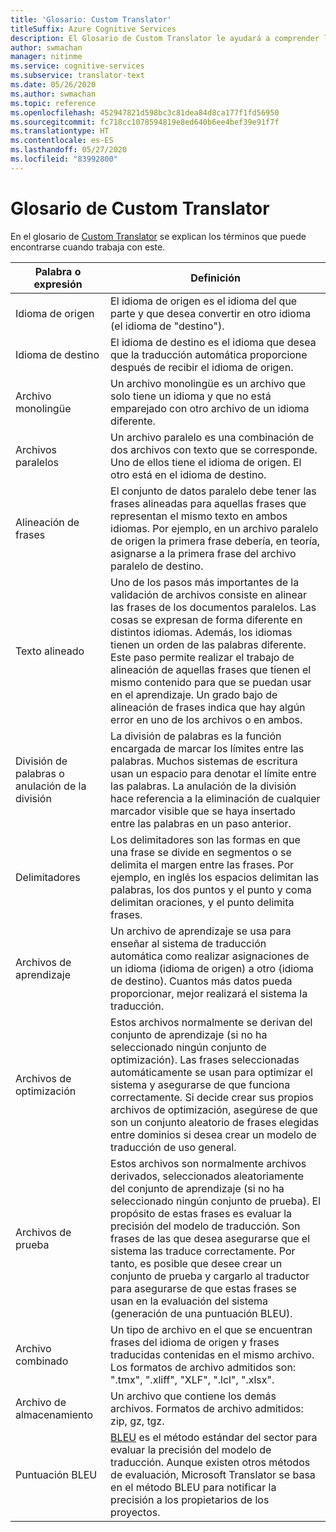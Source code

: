 ```yaml
---
title: 'Glosario: Custom Translator'
titleSuffix: Azure Cognitive Services
description: El Glosario de Custom Translator le ayudará a comprender los términos que se usan en los artículos mientras aprende a usar el servicio.
author: swmachan
manager: nitinme
ms.service: cognitive-services
ms.subservice: translator-text
ms.date: 05/26/2020
ms.author: swmachan
ms.topic: reference
ms.openlocfilehash: 452947821d598bc3c81dea84d8ca177f1fd56950
ms.sourcegitcommit: fc718cc1078594819e8ed640b6ee4bef39e91f7f
ms.translationtype: HT
ms.contentlocale: es-ES
ms.lasthandoff: 05/27/2020
ms.locfileid: "83992800"
---
```

# <a name="custom-translator-glossary"></a>Glosario de Custom Translator

En el glosario de [Custom Translator](https://portal.customtranslator.azure.ai) se explican los términos que puede encontrarse cuando trabaja con este.

| **Palabra o expresión**       | **Definición**                                                                                                                                                                                                                                                                                                                                                                                                                                                            |
|--------------------------|---------------------------------------------------------------------------------------------------------------------------------------------------------------------------------------------------------------------------------------------------------------------------------------------------------------------------------------------------------------------------------------------------------------------------------------------------------------------------|
| Idioma de origen          | El idioma de origen es el idioma del que parte y que desea convertir en otro idioma (el idioma de "destino").                                                                                                                                                                                                                                                                                                                                                         |
| Idioma de destino          | El idioma de destino es el idioma que desea que la traducción automática proporcione después de recibir el idioma de origen.                                                                                                                                                                                                                                                                                                                                               |
| Archivo monolingüe         | Un archivo monolingüe es un archivo que solo tiene un idioma y que no está emparejado con otro archivo de un idioma diferente.                                                                                                                                                                                                                                                                                                                                                                 |
| Archivos paralelos           | Un archivo paralelo es una combinación de dos archivos con texto que se corresponde. Uno de ellos tiene el idioma de origen. El otro está en el idioma de destino.                                                                                                                                                                                                                                                                                                                                         |
| Alineación de frases       | El conjunto de datos paralelo debe tener las frases alineadas para aquellas frases que representan el mismo texto en ambos idiomas. Por ejemplo, en un archivo paralelo de origen la primera frase debería, en teoría, asignarse a la primera frase del archivo paralelo de destino.                                                                                                                                                                                                                               |
| Texto alineado             | Uno de los pasos más importantes de la validación de archivos consiste en alinear las frases de los documentos paralelos. Las cosas se expresan de forma diferente en distintos idiomas. Además, los idiomas tienen un orden de las palabras diferente. Este paso permite realizar el trabajo de alineación de aquellas frases que tienen el mismo contenido para que se puedan usar en el aprendizaje. Un grado bajo de alineación de frases indica que hay algún error en uno de los archivos o en ambos. |
| División de palabras o anulación de la división | La división de palabras es la función encargada de marcar los límites entre las palabras. Muchos sistemas de escritura usan un espacio para denotar el límite entre las palabras. La anulación de la división hace referencia a la eliminación de cualquier marcador visible que se haya insertado entre las palabras en un paso anterior.                                                                                                                                                                                                  |
| Delimitadores               | Los delimitadores son las formas en que una frase se divide en segmentos o se delimita el margen entre las frases. Por ejemplo, en inglés los espacios delimitan las palabras, los dos puntos y el punto y coma delimitan oraciones, y el punto delimita frases.                                                                                                                                                                                                                                         |
| Archivos de aprendizaje           | Un archivo de aprendizaje se usa para enseñar al sistema de traducción automática como realizar asignaciones de un idioma (idioma de origen) a otro (idioma de destino). Cuantos más datos pueda proporcionar, mejor realizará el sistema la traducción.                                                                                                                                                                                                               |
| Archivos de optimización             | Estos archivos normalmente se derivan del conjunto de aprendizaje (si no ha seleccionado ningún conjunto de optimización). Las frases seleccionadas automáticamente se usan para optimizar el sistema y asegurarse de que funciona correctamente. Si decide crear sus propios archivos de optimización, asegúrese de que son un conjunto aleatorio de frases elegidas entre dominios si desea crear un modelo de traducción de uso general.                                                                                 |
| Archivos de prueba            | Estos archivos son normalmente archivos derivados, seleccionados aleatoriamente del conjunto de aprendizaje (si no ha seleccionado ningún conjunto de prueba). El propósito de estas frases es evaluar la precisión del modelo de traducción. Son frases de las que desea asegurarse que el sistema las traduce correctamente. Por tanto, es posible que desee crear un conjunto de prueba y cargarlo al traductor para asegurarse de que estas frases se usan en la evaluación del sistema (generación de una puntuación BLEU).   |
| Archivo combinado               | Un tipo de archivo en el que se encuentran frases del idioma de origen y frases traducidas contenidas en el mismo archivo. Los formatos de archivo admitidos son: ".tmx", ".xliff", "XLF", ".lcl", ".xlsx".                                                                                                                                                                                                                                                                                                                       |
| Archivo de almacenamiento             | Un archivo que contiene los demás archivos. Formatos de archivo admitidos: zip, gz, tgz.                                                                                                                                                                                                                                                                                                                                                                                                |
| Puntuación BLEU               | [BLEU](what-is-bleu-score.md) es el método estándar del sector para evaluar la precisión del modelo de traducción. Aunque existen otros métodos de evaluación, Microsoft Translator se basa en el método BLEU para notificar la precisión a los propietarios de los proyectos.

